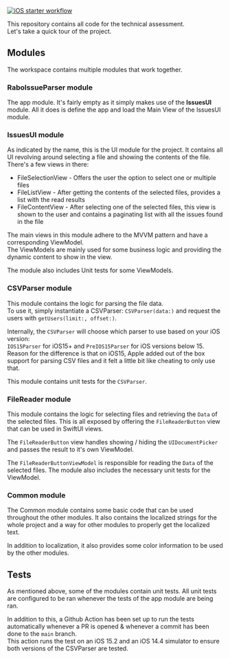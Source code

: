 [![iOS starter workflow](https://github.com/JaapManenschijn/issues-parser/actions/workflows/ios.yml/badge.svg)](https://github.com/JaapManenschijn/issues-parser/actions/workflows/ios.yml)

This repository contains all code for the technical assessment.  
Let's take a quick tour of the project.

## Modules
The workspace contains multiple modules that work together. 

### RaboIssueParser module
The app module. It's fairly empty as it simply makes use of the **IssuesUI** module.
All it does is define the app and load the Main View of the IssuesUI module.

### IssuesUI module
As indicated by the name, this is the UI module for the project. It contains all UI revolving around selecting a file and showing the contents of the file.  
There's a few views in there:  
- FileSelectionView - Offers the user the option to select one or multiple files
- FileListView - After getting the contents of the selected files, provides a list with the read results
- FileContentView - After selecting one of the selected files, this view is shown to the user and contains a paginating list with all the issues found in the file

The main views in this module adhere to the MVVM pattern and have a corresponding ViewModel.  
The ViewModels are mainly used for some business logic and providing the dynamic content to show in the view.  

The module also includes Unit tests for some ViewModels.

### CSVParser module
This module contains the logic for parsing the file data.  
To use it, simply instantiate a CSVParser:
`CSVParser(data:)` and request the users with `getUsers(limit:, offset:)`.

Internally, the `CSVParser` will choose which parser to use based on your iOS version:  
`IOS15Parser` for iOS15+ and `PreIOS15Parser` for iOS versions below 15.  
Reason for the difference is that on iOS15, Apple added out of the box support for parsing CSV files and it felt a little bit like cheating to only use that.

This module contains unit tests for the `CSVParser`.

### FileReader module
This module contains the logic for selecting files and retrieving the `Data` of the selected files. This is all exposed by offering the `FileReaderButton` view that can be used in SwiftUI views.  

The `FileReaderButton` view handles showing / hiding the `UIDocumentPicker` and passes the result to it's own ViewModel.  

The `FileReaderButtonViewModel` is responsible for reading the `Data` of the selected files. The module also includes the necessary unit tests for the ViewModel.

### Common module
The Common module contains some basic code that can be used throughout the other modules. It also contains the localized strings for the whole project and a way for other modules to properly get the localized text.

In addition to localization, it also provides some color information to be used by the other modules.

## Tests
As mentioned above, some of the modules contain unit tests. All unit tests are configured to be ran whenever the tests of the app module are being ran.

In addition to this, a Github Action has been set up to run the tests automatically whenever a PR is opened & whenever a commit has been done to the `main` branch.  
This action runs the test on an iOS 15.2 and an iOS 14.4 simulator to ensure both versions of the CSVParser are tested.




